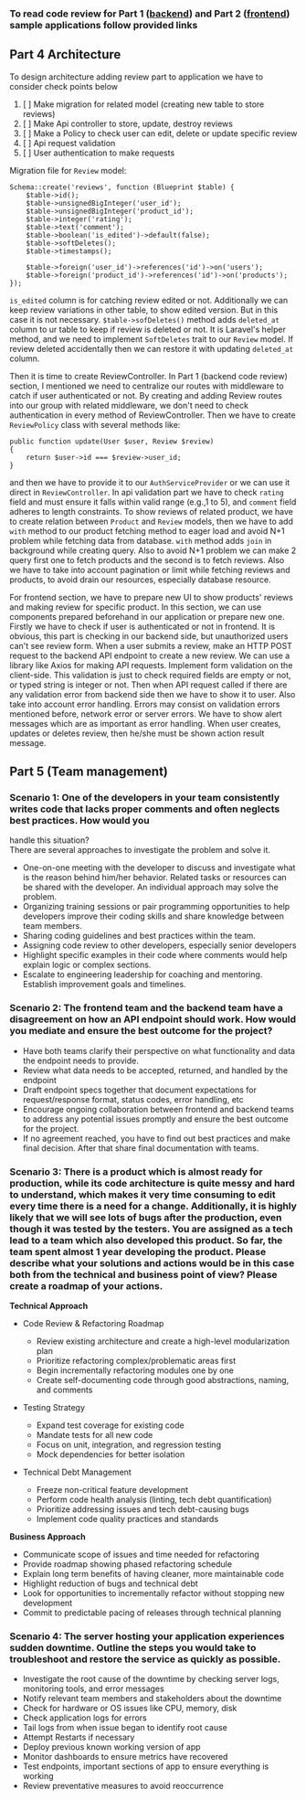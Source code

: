 ### To read code review for Part 1 ([backend](task-blog/README.md)) and Part 2 ([frontend](task-filter/README.md)) sample applications follow provided links

## Part 4 Architecture
To design architecture adding review part to application we have to consider check points below
1. [ ] Make migration for related model (creating new table to store reviews)
2. [ ] Make Api controller to store, update, destroy reviews
3. [ ] Make a Policy to check user can edit, delete or update specific review
3. [ ] Api request validation
4. [ ] User authentication to make requests

Migration file for `Review` model:
```
Schema::create('reviews', function (Blueprint $table) {
    $table->id();
    $table->unsignedBigInteger('user_id');
    $table->unsignedBigInteger('product_id');
    $table->integer('rating');
    $table->text('comment');
    $table->boolean('is_edited')->default(false);
    $table->softDeletes();
    $table->timestamps();
    
    $table->foreign('user_id')->references('id')->on('users');
    $table->foreign('product_id')->references('id')->on('products');
});
```
`is_edited` column is for catching review edited or not. Additionally we can keep review variations in other table, to show edited version. But in this case it is not necessary.
`$table->sofDeletes()` method adds `deleted_at` column to ur table to keep if review is deleted or not. It is Laravel's helper method, and we need to implement `SoftDeletes` trait to our `Review` model.
If review deleted accidentally then we can restore it with updating `deleted_at` column.

Then it is time to create ReviewController. In Part 1 (backend code review) section, I mentioned we need to centralize our routes with middleware to catch if user authenticated or not.
By creating and adding Review routes into our group with related middleware, we don't need to check authentication in every method of ReviewController.
Then we have to create `ReviewPolicy` class with several methods like:
```
public function update(User $user, Review $review)
{
    return $user->id === $review->user_id;
}
```
and then we have to provide it to our `AuthServiceProvider` or we can use it direct in `ReviewController`.
In api validation part we have to check `rating` field and must ensure it falls within valid range (e.g.,1 to 5), and `comment` field adheres to length constraints.
To show reviews of related product, we have to create relation between `Product` and `Review` models, then we have to add `with` method to our product fetching method to eager load and avoid N+1 problem while fetching data from database.
`with` method adds `join` in background while creating query. Also to avoid N+1 problem we can make 2 query first one to fetch products and the second is to fetch reviews. Also we have to take into account pagination or limit while fetching reviews and products, to avoid
drain our resources, especially database resource.


For frontend section, we have to prepare new UI to show products' reviews and making review for specific product.
In this section, we can use components prepared beforehand in our application or prepare new one.
Firstly we have to check if user is authenticated or not in frontend. It is obvious, this part is checking in our backend side, but
unauthorized users can't see review form.
When a user submits a review, make an HTTP POST request to the backend API endpoint to create a new review. 
We can use a library like Axios for making API requests. 
Implement form validation on the client-side. This validation is just to check required fields are empty or not, or typed string is integer or not.
Then when API request called if there are any validation error from backend side then we have to show it to user. Also take into account error handling. Errors may consist on
validation errors mentioned before, network error or server errors.
We have to show alert messages which are as important as error handling. When user creates, updates or deletes review, then he/she must be shown action result message.


## Part 5 (Team management)
### Scenario 1: One of the developers in your team consistently writes code that lacks proper comments and often neglects best practices. How would you
handle this situation? <br>
There are several approaches to investigate the problem and solve it.
- One-on-one meeting with the developer to discuss and investigate what is the reason behind him/her behavior. Related tasks or resources can be shared with the developer. An individual approach may solve the problem.
- Organizing training sessions or pair programming opportunities to help developers improve their coding skills and share knowledge between team members.
- Sharing coding guidelines and best practices within the team.
- Assigning code review to other developers, especially senior developers
- Highlight specific examples in their code where comments would help explain logic or complex sections.
- Escalate to engineering leadership for coaching and mentoring. Establish improvement goals and timelines.

### Scenario 2: The frontend team and the backend team have a disagreement on how an API endpoint should work. How would you mediate and ensure the best outcome for the project?
- Have both teams clarify their perspective on what functionality and data the endpoint needs to provide.
- Review what data needs to be accepted, returned, and handled by the endpoint
- Draft endpoint specs together that document expectations for request/response format, status codes, error handling, etc
- Encourage ongoing collaboration between frontend and backend teams to address any potential issues promptly and ensure the best outcome for the project.
- If no agreement reached, you have to find out best practices and make final decision. After that share final documentation with teams.

### Scenario 3: There is a product which is almost ready for production, while its code architecture is quite messy and hard to understand, which makes it very time consuming to edit every time there is a need for a change. Additionally, it is highly likely that we will see lots of bugs after the production, even though it was tested by the testers. You are assigned as a tech lead to a team which also developed this product. So far, the team spent almost 1 year developing the product. Please describe what your solutions and actions would be in this case both from the technical and business point of view? Please create a roadmap of your actions.

**Technical Approach**

- Code Review & Refactoring Roadmap
    - Review existing architecture and create a high-level modularization plan
    - Prioritize refactoring complex/problematic areas first
    - Begin incrementally refactoring modules one by one
    - Create self-documenting code through good abstractions, naming, and comments

- Testing Strategy
    - Expand test coverage for existing code
    - Mandate tests for all new code
    - Focus on unit, integration, and regression testing
    - Mock dependencies for better isolation

- Technical Debt Management
    - Freeze non-critical feature development
    - Perform code health analysis (linting, tech debt quantification)
    - Prioritize addressing issues and tech debt-causing bugs
    - Implement code quality practices and standards

**Business Approach**

- Communicate scope of issues and time needed for refactoring
- Provide roadmap showing phased refactoring schedule
- Explain long term benefits of having cleaner, more maintainable code
- Highlight reduction of bugs and technical debt
- Look for opportunities to incrementally refactor without stopping new development
- Commit to predictable pacing of releases through technical planning

### Scenario 4: The server hosting your application experiences sudden downtime. Outline the steps you would take to troubleshoot and restore the service as quickly as possible.

- Investigate the root cause of the downtime by checking server logs, monitoring tools, and error messages
- Notify relevant team members and stakeholders about the downtime
- Check for hardware or OS issues like CPU, memory, disk
- Check application logs for errors
- Tail logs from when issue began to identify root cause
- Attempt Restarts if necessary
- Deploy previous known working version of app
- Monitor dashboards to ensure metrics have recovered
- Test endpoints, important sections of app to ensure everything is working
- Review preventative measures to avoid reoccurrence